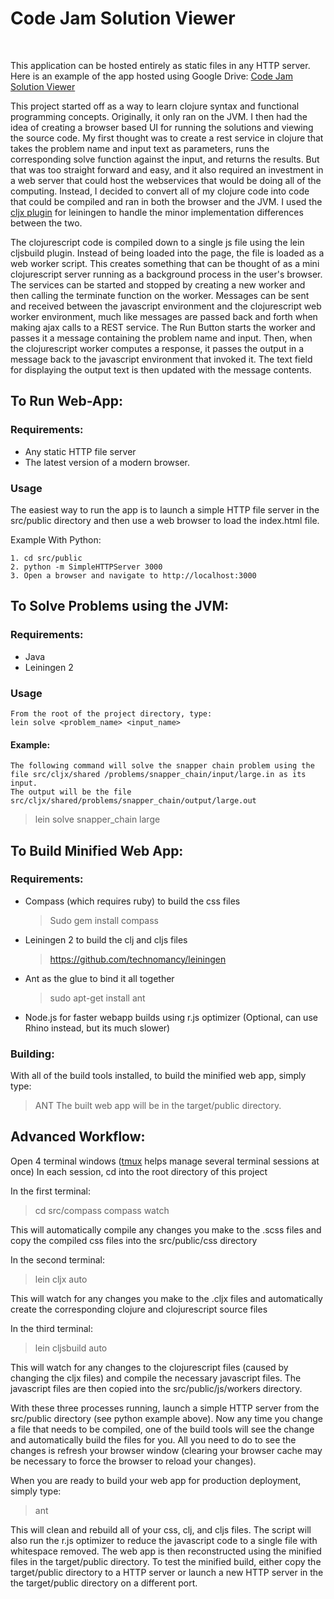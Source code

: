 # Code Jam Solution Viewer
<br />

This application can be hosted entirely as static files in any HTTP server.
Here is an example of the app hosted using Google Drive:
[Code Jam Solution Viewer](https://googledrive.com/host/0B2DTdtklfWDyWXBueGRCVmdSTTQ/index.html)

This project started off as a way to learn clojure syntax and functional programming
concepts. Originally, it only ran on the JVM. I then had the idea of creating a browser
based UI for running the solutions and viewing the source code. My first thought was to
create a rest service in clojure that takes the problem name and input text as parameters,
runs the corresponding solve function against the input, and returns the results.
But that was too straight forward and easy, and it also required an investment in a web
server that could host the webservices that would be doing all of the computing.
Instead, I decided to convert all of my clojure code into code that could be compiled
and ran in both the browser and the JVM. I used the [cljx plugin](https://github.com/lynaghk/cljx)
for leiningen to handle the minor implementation differences between the two.

The clojurescript code is compiled down to a single js file using the lein cljsbuild
plugin. Instead of being loaded into the page, the file is loaded as a web worker script.
This creates something that can be thought of as a mini clojurescript server running
as a background process in the user's browser. The services can be started and stopped
by creating a new worker and then calling the terminate function on the worker. Messages
can be sent and received between the javascript environment and the clojurescript web worker
environment, much like messages are passed back and forth when making ajax calls to a REST service.
The Run Button starts the worker and passes it a message containing the problem name and input.
Then, when the clojurescript worker computes a response, it passes the output in a message back
to the javascript environment that invoked it. The text field for displaying the output text
is then updated with the message contents.


## To Run Web-App:

### Requirements:

* Any static HTTP file server
* The latest version of a modern browser.

### Usage
The easiest way to run the app is to launch a simple HTTP file server in the src/public directory and then use a web browser to load the index.html file.

Example With Python:

    1. cd src/public
    2. python -m SimpleHTTPServer 3000
    3. Open a browser and navigate to http://localhost:3000
    
## To Solve Problems using the JVM:

### Requirements:

* Java
* Leiningen 2

### Usage

    From the root of the project directory, type:
    lein solve <problem_name> <input_name>
    
#### Example:
    The following command will solve the snapper chain problem using the file src/cljx/shared /problems/snapper_chain/input/large.in as its input.
    The output will be the file src/cljx/shared/problems/snapper_chain/output/large.out
> lein solve snapper_chain large



## To Build Minified Web App:

### Requirements:
* Compass (which requires ruby) to build the css files

    > Sudo gem install compass    

* Leiningen 2 to build the clj and cljs files

    > https://github.com/technomancy/leiningen

* Ant as the glue to bind it all together
    
    > sudo apt-get install ant

* Node.js for faster webapp builds using r.js optimizer (Optional, can use Rhino instead, but its much slower)

### Building:

With all of the build tools installed, to build the minified web app, simply type:
  > ANT
The built web app will be in the target/public directory.

## Advanced Workflow:

Open 4 terminal windows ([tmux](http://tmux.sourceforge.net/) helps manage several terminal sessions at once)
In each session, cd into the root directory of this project

In the first terminal:
  > cd src/compass
  > compass watch
  
This will automatically compile any changes you make to the .scss files and copy
the compiled css files into the src/public/css directory

In the second terminal:
  > lein cljx auto
  
This will watch for any changes you make to the .cljx files and automatically create
the corresponding clojure and clojurescript source files

In the third terminal:
  > lein cljsbuild auto
  
This will watch for any changes to the clojurescript files (caused by changing the
cljx files) and compile the necessary javascript files. The javascript files are then
copied into the src/public/js/workers directory.

With these three processes running, launch a simple HTTP server from the src/public
directory (see python example above). Now any time you change a file that needs to be compiled,
one of the build tools will see the change and automatically build the files for you. All you need to do
to see the changes is refresh your browser window (clearing your browser cache may be
necessary to force the browser to reload your changes).

When you are ready to build your web app for production deployment, simply type:
  > ant
  
This will clean and rebuild all of your css, clj, and cljs files. The script will also
run the r.js optimizer to reduce the javascript code to a single file with whitespace removed.
The web app is then reconstructed using the minified files in the target/public directory.
To test the minified build, either copy the target/public directory to a HTTP server
or launch a new HTTP server in the the target/public directory on a different port.
